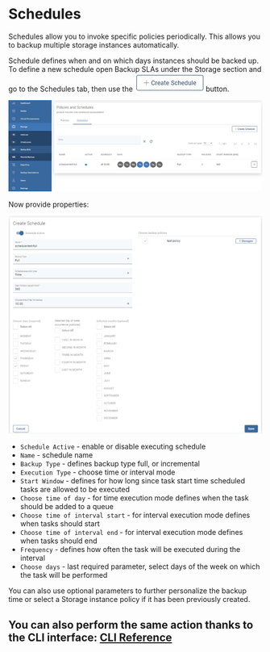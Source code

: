 # Schedules

Schedules allow you to invoke specific policies periodically. This allows you to backup multiple storage instances automatically.

Schedule defines when and on which days instances should be backed up. To define a new schedule open Backup SLAs under the Storage section and go to the Schedules tab, then use the ![](../../../.gitbook/assets/create-schedule%20%281%29.jpg) button.

![](../../../.gitbook/assets/storage-providers-slas-schedules.jpg)

Now provide properties:

![](../../../.gitbook/assets/storage-schedules-create.png)

* `Schedule Active` - enable or disable executing schedule
* `Name` - schedule name
* `Backup Type` - defines backup type full, or incremental
* `Execution Type` - choose time or interval mode
* `Start Window` - defines for how long since task start time scheduled tasks are allowed to be executed
* `Choose time of day` - for time execution mode defines when the task should be added to a queue
* `Choose time of interval start` - for interval execution mode defines when tasks should start
* `Choose time of interval end` - for interval execution mode defines when tasks should end
* `Frequency` - defines how often the task will be executed during the interval
* `Choose days` - last required parameter, select days of the week on which the task will be performed

You can also use optional parameters to further personalize the backup time or select a Storage instance policy if it has been previously created.

## You can also perform the same action thanks to the CLI interface: [CLI Reference](../../cli-reference.md#storage-backup-management)

